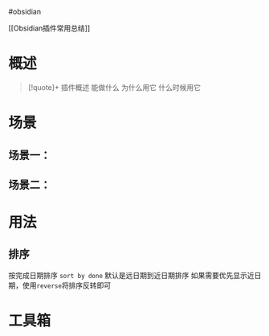 #obsidian 

[[Obsidian插件常用总结]]
# 概述

> [!quote]+ 插件概述
> 能做什么
> 为什么用它
> 什么时候用它

# 场景

## 场景一：

## 场景二：


# 用法

## 排序

按完成日期排序
`sort by done`
默认是远日期到近日期排序
如果需要优先显示近日期，使用`reverse`将排序反转即可

# 工具箱

